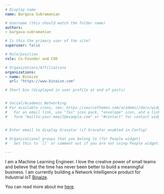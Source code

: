 ```yaml
---
# Display name
name: Bargava Subramanian

# Username (this should match the folder name)
authors:
- bargava-subramanian

# Is this the primary user of the site?
superuser: false

# Role/position
role: Co-Founder and COO

# Organizations/Affiliations
organizations:
- name: Binaize
  url: "https://www.binaize.com"

# Short bio (displayed in user profile at end of posts)


# Social/Academic Networking
# For available icons, see: https://sourcethemes.com/academic/docs/widgets/#icons
#   For an email link, use "fas" icon pack, "envelope" icon, and a link in the
#   form "mailto:your-email@example.com" or "#contact" for contact widget.


# Enter email to display Gravatar (if Gravatar enabled in Config)
  
# Organizational groups that you belong to (for People widget)
#   Set this to `[]` or comment out if you are not using People widget.  

---
```


I am a Machine Learning Engineer. I love the creative power of small teams and believe that the time has never been better to build a meaningful business. I am currently building a Network Intelligence product for Industrial IoT [Binaize](https://www.binaize.com). 

You can read more about me [here](https://www.bargava.com/about/).